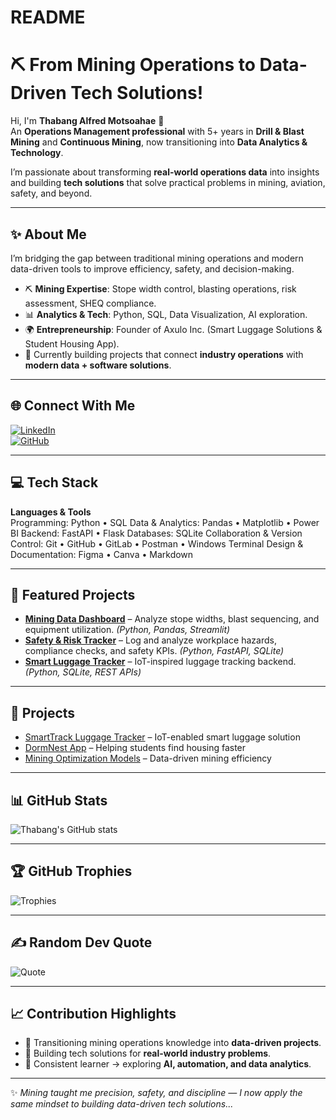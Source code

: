 # README #

# ⛏️ From Mining Operations to Data-Driven Tech Solutions!

Hi, I'm **Thabang Alfred Motsoahae** 👋  
An **Operations Management professional** with 5+ years in **Drill & Blast Mining** and **Continuous Mining**, now transitioning into **Data Analytics & Technology**.  

I’m passionate about transforming **real-world operations data** into insights and building **tech solutions** that solve practical problems in mining, aviation, safety, and beyond.  

---

## ✨ About Me 
I’m bridging the gap between traditional mining operations and modern data-driven tools to improve efficiency, safety, and decision-making.

- ⛏️ **Mining Expertise**: Stope width control, blasting operations, risk assessment, SHEQ compliance.  
- 📊 **Analytics & Tech**: Python, SQL, Data Visualization, AI exploration.  
- 🌍 **Entrepreneurship**: Founder of Axulo Inc. (Smart Luggage Solutions & Student Housing App).  
- 🚀 Currently building projects that connect **industry operations** with **modern data + software solutions**.  

---

## 🌐 Connect With Me  
[![LinkedIn](https://img.shields.io/badge/LinkedIn-0A66C2?style=flat&logo=linkedin&logoColor=white)](https://www.linkedin.com/in/thabang-motsoahae-10272b96/)  
[![GitHub](https://img.shields.io/badge/GitHub-000000?style=flat&logo=github&logoColor=white)](https://github.com/Axulo-Inc)  

---

## 💻 Tech Stack  
**Languages & Tools**  
Programming: Python • SQL
Data & Analytics: Pandas • Matplotlib • Power BI
Backend: FastAPI • Flask
Databases: SQLite
Collaboration & Version Control: Git • GitHub • GitLab • Postman • Windows Terminal
Design & Documentation: Figma • Canva • Markdown  

---

## 📌 Featured Projects  

- [**Mining Data Dashboard**](#) – Analyze stope widths, blast sequencing, and equipment utilization. *(Python, Pandas, Streamlit)*  
- [**Safety & Risk Tracker**](#) – Log and analyze workplace hazards, compliance checks, and safety KPIs. *(Python, FastAPI, SQLite)*  
- [**Smart Luggage Tracker**](#) – IoT-inspired luggage tracking backend. *(Python, SQLite, REST APIs)*  

---

## 📌 Projects
- [SmartTrack Luggage Tracker](#) – IoT-enabled smart luggage solution  
- [DormNest App](#) – Helping students find housing faster  
- [Mining Optimization Models](#) – Data-driven mining efficiency  

---

## 📊 GitHub Stats  
![Thabang's GitHub stats](https://github-readme-stats.vercel.app/api?axulo-inc=thabangmotsoahae&show_icons=true&theme=tokyonight)  

---

## 🏆 GitHub Trophies  
![Trophies](https://github-profile-trophy.vercel.app/?axulo-inc=thabangmotsoahae&theme=onedark&no-frame=true&no-bg=true&margin-w=4)  

---

## ✍️ Random Dev Quote  
![Quote](https://quotes-github-readme.vercel.app/api?type=horizontal&theme=radical)  

---

## 📈 Contribution Highlights  
- 🔹 Transitioning mining operations knowledge into **data-driven projects**.  
- 🔹 Building tech solutions for **real-world industry problems**.  
- 🔹 Consistent learner → exploring **AI, automation, and data analytics**.  

---

✨ *Mining taught me precision, safety, and discipline — I now apply the same mindset to building data-driven tech solutions...*  

